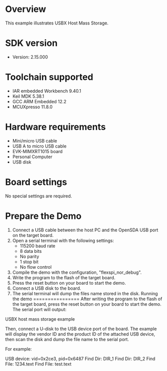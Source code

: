 Overview
========
This example illustrates USBX Host Mass Storage.


SDK version
===========
- Version: 2.15.000

Toolchain supported
===================
- IAR embedded Workbench  9.40.1
- Keil MDK  5.38.1
- GCC ARM Embedded  12.2
- MCUXpresso  11.8.0

Hardware requirements
=====================
- Mini/micro USB cable
- USB A to micro USB cable
- EVK-MIMXRT1015 board
- Personal Computer
- USB disk

Board settings
==============
No special settings are required.

Prepare the Demo
================
1.  Connect a USB cable between the host PC and the OpenSDA USB port on the target board.
2.  Open a serial terminal with the following settings:
    - 115200 baud rate
    - 8 data bits
    - No parity
    - 1 stop bit
    - No flow control
3.  Compile the demo with the configuration, "flexspi_nor_debug".
4.  Write the program to the flash of the target board.
5.  Press the reset button on your board to start the demo.
6.  Connect a USB disk to the board.
7.  The serial terminal will dump the files name stored in the disk.
Running the demo
================
After writing the program to the flash of the target board,
press the reset button on your board to start the demo.
The serial port will output:

USBX host mass storage example

Then, connect a U-disk to the USB device port of the board.
The example will display the vendor ID and the product ID of
the attached USB device, then scan the disk and dump the file
name to the serial port.

For example:

USB device: vid=0x2ce3, pid=0x6487
Find Dir: DIR_1
Find Dir: DIR_2
Find File: 1234.text
Find File: test.text

